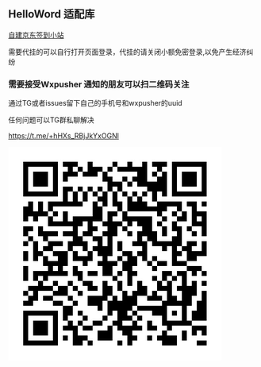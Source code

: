 ## HelloWord 适配库

<a href="http://tyzm.vip:8082/">自建京东签到小站</a>

需要代挂的可以自行打开页面登录，代挂的请关闭小额免密登录,以免产生经济纠纷

### 需要接受Wxpusher 通知的朋友可以扫二维码关注 

通过TG或者issues留下自己的手机号和wxpusher的uuid

任何问题可以TG群私聊解决

https://t.me/+hHXs_RBjJkYxOGNl

<img src="./utils/showqrcode.png" alt="二维码">
